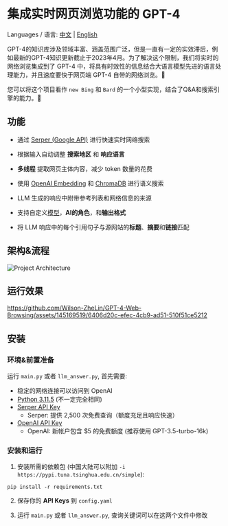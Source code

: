 集成实时网页浏览功能的 GPT-4
========================

Languages / 语言: [中文](https://github.com/Wilson-ZheLin/GPT-4-Web-Browsing/blob/main/README_CN.md) | [English](https://github.com/Wilson-ZheLin/GPT-4-Web-Browsing)

GPT-4的知识库涉及领域丰富、涵盖范围广泛，但是一直有一定的实效滞后，例如最新的GPT-4知识更新截止于2023年4月。为了解决这个限制，我们将实时的网络浏览集成到了 GPT-4 中，将具有时效性的信息结合大语言模型先进的语言处理能力，并且速度要快于网页端 GPT-4 自带的网络浏览。🔗

您可以将这个项目看作 `new Bing` 和 `Bard` 的一个小型实现，结合了Q&A和搜索引擎的能力。🌟

功能
---
* 通过 [Serper (Google API)](https://serper.dev) 进行快速实时网络搜索

* 根据输入自动调整 **搜索地区** 和 **响应语言**

* **多线程** 提取网页主体内容，减少 token 数量的花费

* 使用 [OpenAI Embedding](https://platform.openai.com/docs/guides/embeddings/what-are-embeddings) 和 [ChromaDB](https://www.trychroma.com) 进行语义搜索

* LLM 生成的响应中附带参考列表和网络信息的来源

* 支持自定义[模型](https://platform.openai.com/docs/models)，**AI的角色**，和**输出格式**

* 将 LLM 响应中的每个引用句子与源网站的**标题**、**摘要**和**链接**匹配


架构&流程
--------

![Project Architecture](https://github.com/Wilson-ZheLin/GPT-4-Web-Browsing/assets/145169519/d313835d-5b57-4391-8b79-be81fdd4fa8a)

运行效果
-------

https://github.com/Wilson-ZheLin/GPT-4-Web-Browsing/assets/145169519/6406d20c-efec-4cb9-ad51-510f51ce5212


安装
----

### 环境&前置准备

运行 `main.py` 或者 `llm_answer.py`, 首先需要:
* 稳定的网络连接可以访问到 OpenAI
* [Python 3.11.5](https://www.python.org/downloads/) (不一定完全相同)
* [Serper API Key](https://serper.dev)
    * Serper: 提供 2,500 次免费查询（额度充足且响应快速）
* [OpenAI API Key](https://openai.com/blog/openai-api)
    * OpenAI: 新帐户包含 $5 的免费额度 (推荐使用 GPT-3.5-turbo-16k)
    
### 安装和运行
1. 安装所需的依赖包 (中国大陆可以附加 `-i https://pypi.tuna.tsinghua.edu.cn/simple`):

```
pip install -r requirements.txt
```

2. 保存你的 **API Keys** 到 `config.yaml`

3. 运行 `main.py` 或者 `llm_answer.py`, 查询关键词可以在这两个文件中修改

